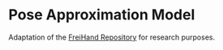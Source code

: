 # Pose Approximation Model

Adaptation of the [FreiHand Repository](https://github.com/lmb-freiburg/freihand) for research purposes.